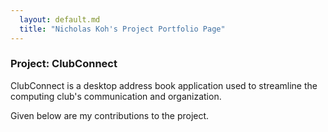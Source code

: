 ```yaml
---
  layout: default.md
  title: "Nicholas Koh's Project Portfolio Page"
---
```


### Project: ClubConnect

ClubConnect is a desktop address book application used to streamline the computing club's communication and organization.

Given below are my contributions to the project.